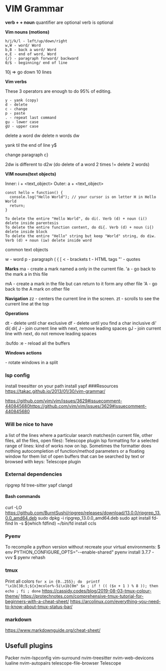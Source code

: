 VIM Grammar 
========================
**verb + <quantifier> + noun**
quantifier are optional
verb is optional

**Vim nouns (motions)**

    h/j/k/l - left/up/down/right
    w,W - word/ Word
    b,B - back a word/ Word
    e,E - end of word, Word
    {/} - paragraph forward/ backward
    0/$ - beginning/ end of line
<quantifier><noun> 10j => go down 10 lines

**Vim verbs**

These 3 operators are enough to do 95% of editing.

    y - yank (copy)
    d - delete
    c - change
    p - paste
    . - repeat last command
    gu - lower case
    gU - upper case
    

delete a word dw
delete n words d<n>w

yank til the end of line y$

change paragraph c}

2dw is different to d2w (do delete of a word 2 times != delete 2 words)

**VIM nouns(text objects)**

Inner: i + <text_object>
Outer: a + <text_object>

```
const hello = function() {
  console.log("Hello World"); // your cursor is on letter H in Hello World
  return;
}
```
    To delete the entire "Hello World", do di(. Verb (d) + noun (i() delete inside parentesis
    To delete the entire function content, do di{. Verb (d) + noun (i{) delete inside block
    To delete the entire "Hello" string but keep "World" string, do diw. Verb (d) + noun (iw) delete inside word

common text objects

w - word
p - paragraph
( { [ < - brackets
t - HTML tags
"' - quotes

**Marks**
ma -  create a mark named a only in the current file.
'a - go back to the mark a in this file

mA - create a mark in the file but can return to it form any other file
'A - go back to the A mark on other file

**Navigation**
zz - centers the current line in the screen.
zt - scrolls to see the current line at the top

**Operations**

dt<char> - delete until char exclusive
df<char> - delete until you find a char inclusive
di'
di(
di{
J - join current line with next, remove leading spaces
gJ - join current line with next, do not remove leading spaces

:bufdo :e - reload all the buffers

**Windows actions**

<C-w><C-r> - rotate windows in a split
### lsp config
install treesitter on your path
install yapf
###Resources
https://takac.github.io/2013/01/30/vim-grammar/

https://github.com/vim/vim/issues/3629#issuecomment-440845680https://github.com/vim/vim/issues/3629#issuecomment-440845680

### Will be nice to have
a list of the lines where a particular search matches(in current file, other files, all the files, open files): Telescope plugin
lsp formatting for a selected range of lines: kind of works now on lsp. Sometimes the formatter does nothing
autocompletion of function/method parameters or a floating window for them
list of open buffers that can be searched by text or browsed with keys: Telescope plugin

### External dependencies
ripgrep
fd
tree-sitter
yapf
clangd

#### Bash commands
curl -LO https://github.com/BurntSushi/ripgrep/releases/download/13.0.0/ripgrep_13.0.0_amd64.deb 
sudo dpkg -i ripgrep_13.0.0_amd64.deb 
sudo apt install fd-find 
ln -s $(which fdfind) ~/bin/fd 
install ccls
 

### Pyenv
To recompile a python version without recreate your virtual environments:
$ env PYTHON_CONFIGURE_OPTS="--enable-shared" pyenv install 3.7.7 -vvv 
$ pyenv rehash

### tmux
Print all colors
`for x in {0..255}; do  printf "\x1b[38;5;${x}mcolor%-5i\x1b[0m" $x ; if ! (( ($x + 1 ) % 8 )); then echo ; fi ; done`
https://cassidy.codes/blog/2019-08-03-tmux-colour-theme/
https://protechnotes.com/comprehensive-tmux-tutorial-for-beginners-with-a-cheat-sheet/
https://arcolinux.com/everything-you-need-to-know-about-tmux-status-bar/

### markdown
https://www.markdownguide.org/cheat-sheet/

## Usefull plugins
Packer
nvim-lspconfig
vim-surround
nvim-treesitter
nvim-web-devicons
lualine
nvim-autopairs
telescope-file-browser
Telescope 
